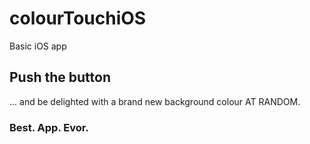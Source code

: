 # colourTouchiOS
Basic iOS app

## Push the button
... and be delighted with a brand new background colour AT RANDOM.

### Best. App. Evor.
